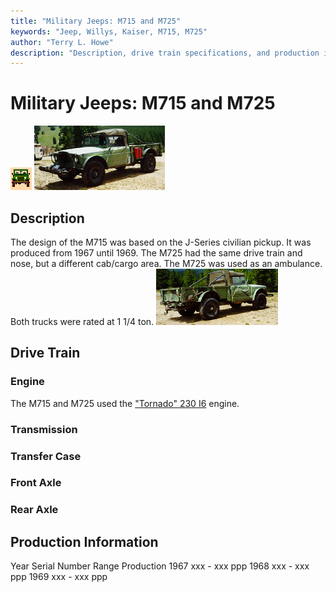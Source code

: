 ```yaml
---
title: "Military Jeeps: M715 and M725"
keywords: "Jeep, Willys, Kaiser, M715, M725"
author: "Terry L. Howe"
description: "Description, drive train specifications, and production information for the Kaiser Jeep M715/M725"
---
```


# Military Jeeps: M715 and M725
![military jeeps](/images/military.gif)
[![](/images/m715ft.jpg)](/images/m715f.jpg)
## Description
The design of the M715 was based on the J-Series civilian
pickup.  It was produced from 1967 until 1969.  The M725 had
the same drive train and nose, but a different cab/cargo area.
The M725 was used as an ambulance.  Both trucks were rated at
1 1/4 ton.
[![](/images/m715bt.jpg)](/images/m715b.jpg)
## Drive Train
### Engine
The M715 and M725 used the
["Tornado" 230 I6](/engine/tornado230.html) engine.
### Transmission
### Transfer Case
### Front Axle
### Rear Axle
## Production Information
Year
Serial Number Range 
Production
1967
xxx - xxx
ppp
1968
xxx - xxx
ppp
1969
xxx - xxx
ppp